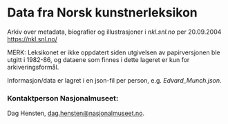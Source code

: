 # Data fra Norsk kunstnerleksikon
Arkiv over metadata, biografier og illustrasjoner
i *nkl.snl.no* per 20.09.2004
https://nkl.snl.no/

MERK: Leksikonet er ikke oppdatert siden utgivelsen av papirversjonen ble utgitt i 1982-86, og dataene som finnes i dette lageret er kun for arkiveringsformål.

Informasjon/data er lagret i en json-fil per person, e.g. *Edvard_Munch.json*.

### Kontaktperson Nasjonalmuseet: 
Dag Hensten, dag.hensten@nasjonalmuseet.no.
